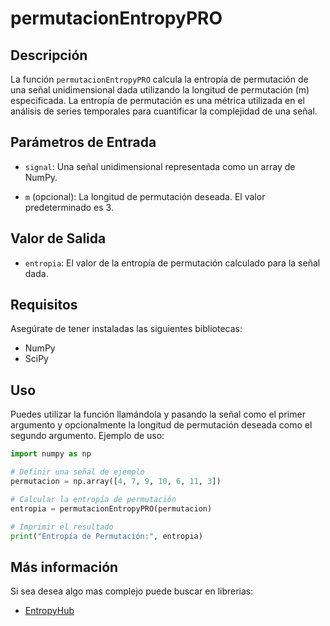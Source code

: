 # permutacionEntropyPRO

## Descripción

La función `permutacionEntropyPRO` calcula la entropía de permutación de una señal unidimensional dada utilizando la longitud de permutación (m) especificada. La entropía de permutación es una métrica utilizada en el análisis de series temporales para cuantificar la complejidad de una señal.

## Parámetros de Entrada

- `signal`: Una señal unidimensional representada como un array de NumPy.

- `m` (opcional): La longitud de permutación deseada. El valor predeterminado es 3.

## Valor de Salida

- `entropia`: El valor de la entropía de permutación calculado para la señal dada.

## Requisitos

Asegúrate de tener instaladas las siguientes bibliotecas:

- NumPy
- SciPy

## Uso

Puedes utilizar la función llamándola y pasando la señal como el primer argumento y opcionalmente la longitud de permutación deseada como el segundo argumento. Ejemplo de uso:

```python
import numpy as np

# Definir una señal de ejemplo
permutacion = np.array([4, 7, 9, 10, 6, 11, 3])

# Calcular la entropía de permutación
entropia = permutacionEntropyPRO(permutacion)

# Imprimir el resultado
print("Entropía de Permutación:", entropia)
```
## Más información

Si sea desea algo mas complejo puede buscar en librerias:

- [EntropyHub](https://www.entropyhub.xyz/python/Examples/Ex1.html)


